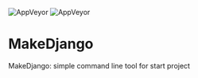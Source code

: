 <img alt="AppVeyor" src="https://badgen.net/badge/build/on%20development/green"> <img alt="AppVeyor" src="https://badgen.net/github/forks/micromatch/micromatch">
# MakeDjango
 
MakeDjango: simple command line tool for start project
